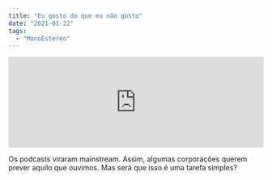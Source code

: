 ```yaml
---
title: "Eu gosto do que eu não gosto"
date: "2021-01-22"
tags: 
  - "MonoEstereo"
---
```


<iframe src="https://anchor.fm/monoestereo/embed/episodes/Eu-gosto-do-que-eu-no-gosto-el77nb" height="180px" width="100%" frameborder="0" scrolling="no" style="width:100%; height:180px;"></iframe>

Os podcasts viraram mainstream. Assim, algumas corporações querem prever aquilo que ouvimos. Mas será que isso é uma tarefa simples?
